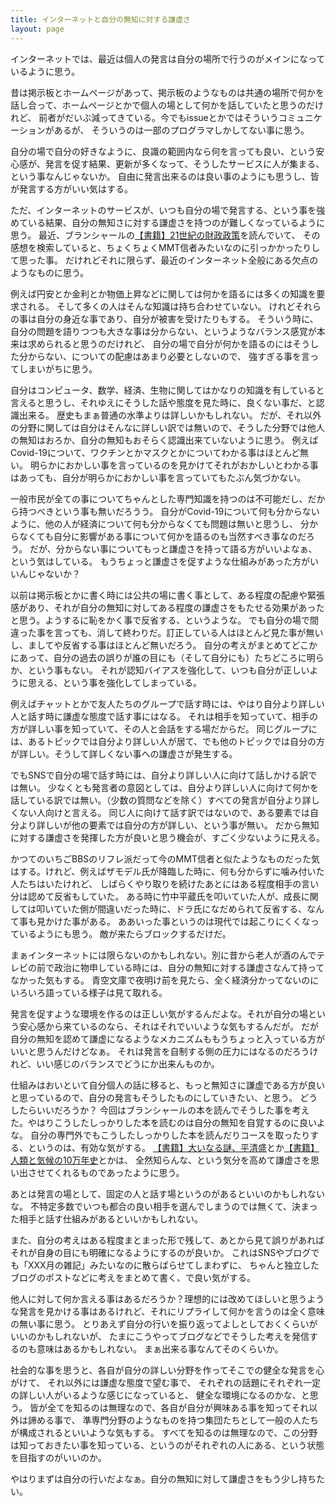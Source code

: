 ```yaml
---
title: インターネットと自分の無知に対する謙虚さ
layout: page
---
```

インターネットでは、最近は個人の発言は自分の場所で行うのがメインになっているように思う。

昔は掲示板とホームページがあって、掲示板のようなものは共通の場所で何かを話し合って、ホームページとかで個人の場として何かを話していたと思うのだけれど、
前者がだいぶ減ってきている。今でもissueとかではそういうコミュニケーションがあるが、
そういうのは一部のプログラマしかしてない事に思う。

自分の場で自分の好きなように、良識の範囲内なら何を言っても良い、という安心感が、発言を促す結果、更新が多くなって、そうしたサービスに人が集まる、という事なんじゃないか。
自由に発言出来るのは良い事のようにも思うし、皆が発言する方がいい気はする。

ただ、インターネットのサービスが、いつも自分の場で発言する、という事を強めている結果、自分の無知さに対する謙虚さを持つのが難しくなっているように思う。
最近、ブランシャールの[【書籍】21世紀の財政政策](https://karino2.github.io/RandomThoughts/%E3%80%90%E6%9B%B8%E7%B1%8D%E3%80%9121%E4%B8%96%E7%B4%80%E3%81%AE%E8%B2%A1%E6%94%BF%E6%94%BF%E7%AD%96)を読んでいて、
その感想を検索していると、ちょくちょくMMT信者みたいなのに引っかかったりして思った事。
だけれどそれに限らず、最近のインターネット全般にある欠点のようなものに思う。

例えば円安とか金利とか物価上昇などに関しては何かを語るには多くの知識を要求される。
そして多くの人はそんな知識は持ち合わせていない。
けれどそれらの事は自分の身近な事であり、自分が被害を受けたりもする。
そういう時に、自分の問題を語りつつも大きな事は分からない、というようなバランス感覚が本来は求められると思うのだけれど、
自分の場で自分が何かを語るのにはそうした分からない、についての配慮はあまり必要としないので、
強すぎる事を言ってしまいがちに思う。

自分はコンピュータ、数学、経済、生物に関してはかなりの知識を有していると言えると思うし、それゆえにそうした話や態度を見た時に、良くない事だ、と認識出来る。
歴史もまぁ普通の水準よりは詳しいかもしれない。
だが、それ以外の分野に関しては自分はそんなに詳しい訳では無いので、そうした分野では他人の無知はおろか、自分の無知もおそらく認識出来ていないように思う。
例えばCovid-19について、ワクチンとかマスクとかについてわかる事はほとんど無い。
明らかにおかしい事を言っているのを見かけてそれがおかしいとわかる事はあっても、自分が明らかにおかしい事を言っていてもたぶん気づかない。

一般市民が全ての事についてちゃんとした専門知識を持つのは不可能だし、だから持つべきという事も無いだろうう。
自分がCovid-19について何も分からないように、他の人が経済について何も分からなくても問題は無いと思うし、
分からなくても自分に影響がある事について何かを語るのも当然すべき事なのだろう。
だが、分からない事についてもっと謙虚さを持って語る方がいいよなぁ、という気はしている。
もうちょっと謙虚さを促すような仕組みがあった方がいいんじゃないか？

以前は掲示板とかに書く時には公共の場に書く事として、ある程度の配慮や緊張感があり、それが自分の無知に対してある程度の謙虚さをもたせる効果があったと思う。ようするに恥をかく事で反省する、というような。
でも自分の場で間違った事を言っても、消して終わりだ。訂正している人はほとんど見た事が無いし、ましてや反省する事はほとんど無いだろう。
自分の考えがまとめてどこかにあって、自分の過去の誤りが誰の目にも（そして自分にも）たちどころに明らか、という事もない。
それが認知バイアスを強化して、いつも自分が正しいように思える、という事を強化してしまっている。

例えばチャットとかで友人たちのグループで話す時には、やはり自分より詳しい人と話す時に謙虚な態度で話す事にはなる。
それは相手を知っていて、相手の方が詳しい事を知っていて、その人と会話をする場だからだ。
同じグループには、あるトピックでは自分より詳しい人が居て、でも他のトピックでは自分の方が詳しい。そうして詳しくない事への謙虚さが発生する。

でもSNSで自分の場で話す時には、自分より詳しい人に向けて話しかける訳では無い。
少なくとも発言者の意図としては、自分より詳しい人に向けて何かを話している訳では無い。（少数の質問などを除く）すべての発言が自分より詳しくない人向けと言える。
同じ人に向けて話す訳ではないので、ある要素では自分より詳しいが他の要素では自分の方が詳しい、という事が無い。
だから無知に対する謙虚さを発揮した方が良いと思う機会が、すごく少ないように見える。

かつてのいちごBBSのリフレ派だって今のMMT信者と似たようなものだった気はする。けれど、例えばザモデル氏が降臨した時に、何も分からずに噛み付いた人たちはいたけれど、
しばらくやり取りを続けたあとにはある程度相手の言い分は認めて反省もしていた。
ある時に竹中平蔵氏を叩いていた人が、成長に関しては叩いていた側が間違いだった時に、ドラ氏になだめられて反省する、なんて事も見かけた事がある。
ああいった事というのは現代では起こりにくくなっているようにも思う。
敵が来たらブロックするだけだ。

まぁインターネットには限らないのかもしれない。別に昔から老人が酒のんでテレビの前で政治に物申している時には、自分の無知に対する謙虚さなんて持ってなかった気もする。
青空文庫で夜明け前を見たら、全く経済分かってないのにいろいろ語っている様子は見て取れる。

発言を促すような環境を作るのは正しい気がするんだよな。それが自分の場という安心感から来ているのなら、それはそれでいいような気もするんだが。
だが自分の無知を認めて謙虚になるようなメカニズムももうちょっと入っている方がいいと思うんだけどなぁ。
それは発言を自制する側の圧力にはなるのだろうけれど、いい感じのバランスでどうにか出来んものか。

仕組みはおいといて自分個人の話に移ると、もっと無知さに謙虚である方が良いと思っているので、自分の発言もそうしたものにしていきたい、と思う。
どうしたらいいだろうか？
今回はブランシャールの本を読んでそうした事を考えた。やはりこうしたしっかりした本を読むのは自分の無知を自覚するのに良いよな。
自分の専門外でもこうしたしっかりした本を読んだりコースを取ったりする、というのは、有効な気がする。
[【書籍】大いなる謎、平清盛](https://karino2.github.io/RandomThoughts/%E3%80%90%E6%9B%B8%E7%B1%8D%E3%80%91%E5%A4%A7%E3%81%84%E3%81%AA%E3%82%8B%E8%AC%8E%E3%80%81%E5%B9%B3%E6%B8%85%E7%9B%9B)とか[【書籍】人類と気候の10万年史](https://karino2.github.io/RandomThoughts/%E3%80%90%E6%9B%B8%E7%B1%8D%E3%80%91%E4%BA%BA%E9%A1%9E%E3%81%A8%E6%B0%97%E5%80%99%E3%81%AE10%E4%B8%87%E5%B9%B4%E5%8F%B2)とかは、
全然知らんな、という気分を高めて謙虚さを思い出させてくれるものであったように思う。

あとは発言の場として、固定の人と話す場というのがあるといいのかもしれないな。
不特定多数でいつも都合の良い相手を選んでしまうのでは無くて、決まった相手と話す仕組みがあるといいかもしれない。

また、自分の考えはある程度まとまった形で残して、あとから見て誤りがあればそれが自身の目にも明確になるようにするのが良いか。
これはSNSやブログでも「XXX月の雑記」みたいなのに散らばらせてしまわずに、
ちゃんと独立したブログのポストなどに考えをまとめて書く、で良い気がする。

他人に対して何か言える事はあるだろうか？理想的には改めてほしいと思うような発言を見かける事はあるけれど、それにリプライして何かを言うのは全く意味の無い事に思う。
とりあえず自分の行いを振り返ってよしとしておくくらいがいいのかもしれないが、
たまにこうやってブログなどでそうした考えを発信するのも意味はあるかもしれない。
まぁ出来る事なんてそのくらいか。

社会的な事を思うと、各自が自分の詳しい分野を作ってそこでの健全な発言を心がけて、
それ以外には謙虚な態度で望む事で、
それぞれの話題にそれぞれ一定の詳しい人がいるような感じになっていると、
健全な環境になるのかな、と思う。
皆が全てを知るのは無理なので、各自が自分が興味ある事を知ってそれ以外は諦める事で、
準専門分野のようなものを持つ集団たちとして一般の人たちが構成されるといいような気もする。
すべてを知るのは無理なので、この分野は知っておきたい事を知っている、というのがそれぞれの人にある、という状態を目指すのがいいのか。

やはりまずは自分の行いだよなぁ。自分の無知に対して謙虚さをもう少し持ちたい。